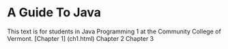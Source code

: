 # A Guide To Java
This text is for students in Java Programming 1 at the Community College of Vermont.
[Chapter 1] (ch1.html)
Chapter 2
Chapter 3
